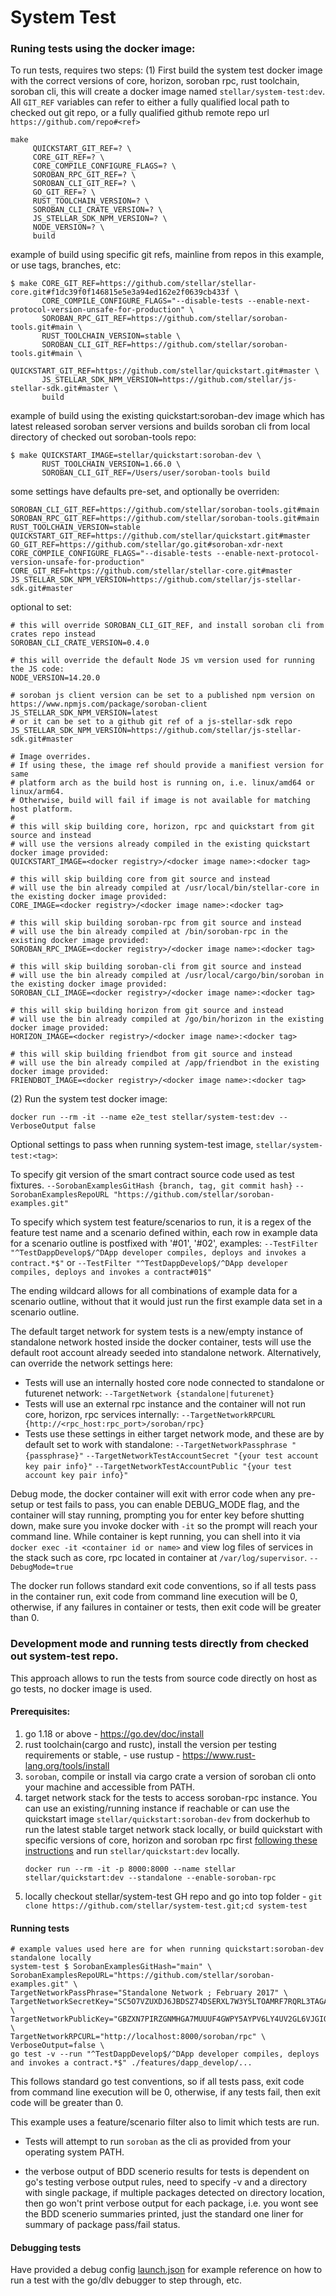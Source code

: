 # System Test

### Runing tests using the docker image:
To run tests, requires two steps:
  (1) First build the system test docker image with the correct versions of core,
  horizon, soroban rpc, rust toolchain, soroban cli, this will create a docker image named
  `stellar/system-test:dev`.
  All `GIT_REF` variables can refer to either a fully qualified local path to checked out git repo, or a fully qualified github remote repo url `https://github.com/repo#<ref>`
  ```
  make
       QUICKSTART_GIT_REF=? \
       CORE_GIT_REF=? \
       CORE_COMPILE_CONFIGURE_FLAGS=? \
       SOROBAN_RPC_GIT_REF=? \
       SOROBAN_CLI_GIT_REF=? \
       GO_GIT_REF=? \
       RUST_TOOLCHAIN_VERSION=? \
       SOROBAN_CLI_CRATE_VERSION=? \
       JS_STELLAR_SDK_NPM_VERSION=? \
       NODE_VERSION=? \
       build
  ```

  example of build using specific git refs, mainline from repos in this example, or use tags, branches, etc:
  ```
  $ make CORE_GIT_REF=https://github.com/stellar/stellar-core.git#f1dc39f0f146815e5e3a94ed162e2f0639cb433f \
         CORE_COMPILE_CONFIGURE_FLAGS="--disable-tests --enable-next-protocol-version-unsafe-for-production" \
         SOROBAN_RPC_GIT_REF=https://github.com/stellar/soroban-tools.git#main \
         RUST_TOOLCHAIN_VERSION=stable \
         SOROBAN_CLI_GIT_REF=https://github.com/stellar/soroban-tools.git#main \
         QUICKSTART_GIT_REF=https://github.com/stellar/quickstart.git#master \
         JS_STELLAR_SDK_NPM_VERSION=https://github.com/stellar/js-stellar-sdk.git#master \
         build
  ```

  example of build using the existing quickstart:soroban-dev image which has latest released soroban server versions and builds soroban cli from local directory of checked out soroban-tools repo:
  ```
  $ make QUICKSTART_IMAGE=stellar/quickstart:soroban-dev \
         RUST_TOOLCHAIN_VERSION=1.66.0 \
         SOROBAN_CLI_GIT_REF=/Users/user/soroban-tools build
  ```

  some settings have defaults pre-set, and optionally be overriden:
  ```
  SOROBAN_CLI_GIT_REF=https://github.com/stellar/soroban-tools.git#main
  SOROBAN_RPC_GIT_REF=https://github.com/stellar/soroban-tools.git#main
  RUST_TOOLCHAIN_VERSION=stable
  QUICKSTART_GIT_REF=https://github.com/stellar/quickstart.git#master
  GO_GIT_REF=https://github.com/stellar/go.git#soroban-xdr-next
  CORE_COMPILE_CONFIGURE_FLAGS="--disable-tests --enable-next-protocol-version-unsafe-for-production"
  CORE_GIT_REF=https://github.com/stellar/stellar-core.git#master
  JS_STELLAR_SDK_NPM_VERSION=https://github.com/stellar/js-stellar-sdk.git#master
  ```

  optional to set:
  ```
  # this will override SOROBAN_CLI_GIT_REF, and install soroban cli from crates repo instead
  SOROBAN_CLI_CRATE_VERSION=0.4.0

  # this will override the default Node JS vm version used for running the JS code:
  NODE_VERSION=14.20.0

  # soroban js client version can be set to a published npm version on https://www.npmjs.com/package/soroban-client
  JS_STELLAR_SDK_NPM_VERSION=latest
  # or it can be set to a github git ref of a js-stellar-sdk repo
  JS_STELLAR_SDK_NPM_VERSION=https://github.com/stellar/js-stellar-sdk.git#master

  # Image overrides.
  # If using these, the image ref should provide a manifiest version for same
  # platform arch as the build host is running on, i.e. linux/amd64 or linux/arm64.
  # Otherwise, build will fail if image is not available for matching host platform.
  #
  # this will skip building core, horizon, rpc and quickstart from git source and instead
  # will use the versions already compiled in the existing quickstart docker image provided:
  QUICKSTART_IMAGE=<docker registry>/<docker image name>:<docker tag>

  # this will skip building core from git source and instead
  # will use the bin already compiled at /usr/local/bin/stellar-core in the existing docker image provided:
  CORE_IMAGE=<docker registry>/<docker image name>:<docker tag>

  # this will skip building soroban-rpc from git source and instead
  # will use the bin already compiled at /bin/soroban-rpc in the existing docker image provided:
  SOROBAN_RPC_IMAGE=<docker registry>/<docker image name>:<docker tag>

  # this will skip building soroban-cli from git source and instead
  # will use the bin already compiled at /usr/local/cargo/bin/soroban in the existing docker image provided:
  SOROBAN_CLI_IMAGE=<docker registry>/<docker image name>:<docker tag>

  # this will skip building horizon from git source and instead
  # will use the bin already compiled at /go/bin/horizon in the existing docker image provided:
  HORIZON_IMAGE=<docker registry>/<docker image name>:<docker tag>

  # this will skip building friendbot from git source and instead
  # will use the bin already compiled at /app/friendbot in the existing docker image provided:
  FRIENDBOT_IMAGE=<docker registry>/<docker image name>:<docker tag>
  ```

  (2) Run the system test docker image:
  ```
  docker run --rm -it --name e2e_test stellar/system-test:dev --VerboseOutput false
  ```


Optional settings to pass when running system-test image, `stellar/system-test:<tag>`:

To specify git version of the smart contract source code used as test fixtures.
`--SorobanExamplesGitHash {branch, tag, git commit hash}`
`--SorobanExamplesRepoURL "https://github.com/stellar/soroban-examples.git"`

To specify which system test feature/scenarios to run, it is a regex of the feature test name and a scenario defined within, each row in example data for a scenario outline is postfixed with '#01', '#02', examples:
`--TestFilter "^TestDappDevelop$/^DApp developer compiles, deploys and invokes a contract.*$"`
or
`--TestFilter "^TestDappDevelop$/^DApp developer compiles, deploys and invokes a contract#01$"`

The ending wildcard allows for all combinations of example data for a scenario outline, without that it would just run the first example data set in a scenario outline.

The default target network for system tests is a new/empty instance of standalone network hosted inside the docker container, tests will use the default root account already seeded into standalone network. Alternatively, can override the network settings here:
* Tests will use an internally hosted core node connected to standalone or futurenet network:
`--TargetNetwork {standalone|futurenet}`
* Tests will use an external rpc instance and the container will not run core, horizon, rpc services internally:
`--TargetNetworkRPCURL {http://<rpc_host:rpc_port>/soroban/rpc}`
* Tests use these settings in either target network mode, and these are by default set to work with standalone:
`--TargetNetworkPassphrase "{passphrase}"`
`--TargetNetworkTestAccountSecret "{your test account key pair info}"`
`--TargetNetworkTestAccountPublic "{your test account key pair info}"`

Debug mode, the docker container will exit with error code when any pre-setup or test fails to pass,
you can enable DEBUG_MODE flag, and the container will stay running, prompting you for enter key before shutting down, make sure you invoke docker with `-it` so the prompt will reach your command line. While container is kept running, you can shell into it via `docker exec -it <container id or name>` and view log files of services in the stack such as core, rpc located in container at `/var/log/supervisor`.
`--DebugMode=true`


The docker run follows standard exit code conventions, so if all tests pass in the container run, exit code from command line execution will be 0, otherwise, if any failures in container or tests, then exit code will be greater than 0.


### Development mode and running tests directly from checked out system-test repo.
This approach allows to run the tests from source code directly on host as go tests, no docker image is used.

#### Prerequisites:

 1. go 1.18 or above - https://go.dev/doc/install
 2. rust toolchain(cargo and rustc), install the version per testing requirements or stable, - use rustup - https://www.rust-lang.org/tools/install
 3. `soroban`, compile or install via cargo crate a version of soroban cli onto your machine and accessible from PATH.
 4. target network stack for the tests to access soroban-rpc instance. You can use an existing/running instance if reachable or can use the quickstart image `stellar/quickstart:soroban-dev` from dockerhub to run the latest stable target network stack locally, or build quickstart with specific versions of core, horizon and soroban rpc first [following these instructions](https://github.com/stellar/quickstart#building-custom-images) and run `stellar/quickstart:dev` locally.
     ```
     docker run --rm -it -p 8000:8000 --name stellar stellar/quickstart:dev --standalone --enable-soroban-rpc
     ```
 5. locally checkout stellar/system-test GH repo and go into top folder - `git clone https://github.com/stellar/system-test.git;cd system-test`


#### Running tests
```
# example values used here are for when running quickstart:soroban-dev standalone locally
system-test $ SorobanExamplesGitHash="main" \
SorobanExamplesRepoURL="https://github.com/stellar/soroban-examples.git" \
TargetNetworkPassPhrase="Standalone Network ; February 2017" \
TargetNetworkSecretKey="SC5O7VZUXDJ6JBDSZ74DSERXL7W3Y5LTOAMRF7RQRL3TAGAPS7LUVG3L" \
TargetNetworkPublicKey="GBZXN7PIRZGNMHGA7MUUUF4GWPY5AYPV6LY4UV2GL6VJGIQRXFDNMADI" \
TargetNetworkRPCURL="http://localhost:8000/soroban/rpc" \
VerboseOutput=false \
go test -v --run "^TestDappDevelop$/^DApp developer compiles, deploys and invokes a contract.*$" ./features/dapp_develop/...
```

This follows standard go test conventions, so if all tests pass, exit code from command line execution will be 0, otherwise, if any tests fail, then exit code will be greater than 0.

This example uses a feature/scenario filter also to limit which tests are run.

* Tests will attempt to run `soroban` as the cli as provided from your operating system PATH.

* the verbose output of BDD scenerio results for tests is dependent on go's testing verbose output rules, need to specify -v and a directory with single package, if multiple packages detected on directory location, then go won't print verbose output for each package, i.e. you wont see the BDD scenerio summaries printed, just the standard one liner for summary of package pass/fail status.

#### Debugging tests

Have provided a debug config [launch.json](.vscode/launch.json) for example reference on how to run a test with the go/dlv debugger to step through, etc.
